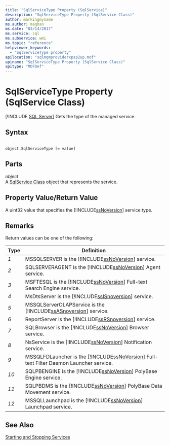 ```yaml
---
title: "SqlServiceType Property (SqlService)"
description: "SqlServiceType Property (SqlService Class)"
author: markingmyname
ms.author: maghan
ms.date: "03/14/2017"
ms.service: sql
ms.subservice: wmi
ms.topic: "reference"
helpviewer_keywords:
  - "SqlServiceType property"
apilocation: "sqlmgmproviderxpsp2up.mof"
apiname: "SqlServiceType Property (SqlService Class)"
apitype: "MOFDef"
---
```

# SqlServiceType Property (SqlService Class)
[!INCLUDE [SQL Server](../../../includes/applies-to-version/sqlserver.md)]
  Gets the type of the managed service.  
  
## Syntax  
  
```  
  
object.SqlServiceType [= value]  
```  
  
## Parts  
 *object*  
 A [SqlService Class](../../../relational-databases/wmi-provider-configuration-classes/sqlservice-class/sqlservice-class.md) object that represents the service.  
  
## Property Value/Return Value  
 A uint32 value that specifies the [!INCLUDE[ssNoVersion](../../../includes/ssnoversion-md.md)] service type.  
  
## Remarks  
 Return values can be one of the following:  
  
|Type|Definition|  
|----------|----------------|  
|*1*|MSSQLSERVER is the [!INCLUDE[ssNoVersion](../../../includes/ssnoversion-md.md)] service.|  
|*2*|SQLSERVERAGENT is the [!INCLUDE[ssNoVersion](../../../includes/ssnoversion-md.md)] Agent service.|  
|*3*|MSFTESQL is the [!INCLUDE[ssNoVersion](../../../includes/ssnoversion-md.md)] Full-text Search Engine service.|  
|*4*|MsDtsServer is the [!INCLUDE[ssISnoversion](../../../includes/ssisnoversion-md.md)] service.|  
|*5*|MSSQLServerOLAPService is the [!INCLUDE[ssASnoversion](../../../includes/ssasnoversion-md.md)] service.|  
|*6*|ReportServer is the [!INCLUDE[ssRSnoversion](../../../includes/ssrsnoversion-md.md)] service.|  
|*7*|SQLBrowser is the [!INCLUDE[ssNoVersion](../../../includes/ssnoversion-md.md)] Browser service.|  
|*8*|NsService is the [!INCLUDE[ssNoVersion](../../../includes/ssns-md.md)] Notification service.|  
|*9*|MSSQLFDLauncher is the [!INCLUDE[ssNoVersion](../../../includes/ssnoversion-md.md)] Full-text Filter Daemon Launcher service.|  
|*10*|SQLPBENGINE is the [!INCLUDE[ssNoVersion](../../../includes/ssnoversion-md.md)] PolyBase Engine service.|  
|*11*|SQLPBDMS is the [!INCLUDE[ssNoVersion](../../../includes/ssnoversion-md.md)] PolyBase Data Movement service.|  
|*12*|MSSQLLaunchpad is the [!INCLUDE[ssNoVersion](../../../includes/ssnoversion-md.md)] Launchpad service.|  
  
## See Also  
 [Starting and Stopping Services](https://technet.microsoft.com/library/ms174886\(v=sql.105\).aspx)  
  
  
